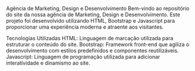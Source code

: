 

Agência de Marketing, Design e Desenvolvimento
Bem-vindo ao repositório do site da nossa agência de Marketing, Design e Desenvolvimento. Este projeto foi desenvolvido utilizando HTML, Bootstrap e Javascript para proporcionar uma experiência moderna e atraente aos visitantes.

Tecnologias Utilizadas
HTML: Linguagem de marcação utilizada para estruturar o conteúdo do site.
Bootstrap: Framework front-end que agiliza o desenvolvimento com estilos predefinidos e componentes reutilizáveis.
Javascript: Linguagem de programação utilizada para adicionar interatividade e dinamismo ao site.
